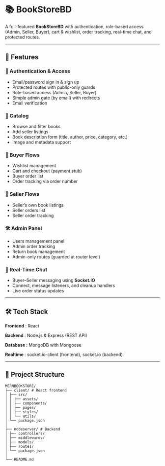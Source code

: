 # 📚 BookStoreBD

A full-featured **BookStoreBD** with authentication, role-based access (Admin, Seller, Buyer), cart & wishlist, order tracking, real-time chat, and protected routes.  

---

## 🚀 Features

### 🔑 Authentication & Access
- Email/password sign in & sign up  
- Protected routes with public-only guards  
- Role-based access (Admin, Seller, Buyer)  
- Simple admin gate (by email) with redirects
- Email verification

### 📖 Catalog
- Browse and filter books  
- Add seller listings  
- Book description form (title, author, price, category, etc.)  
- Image and metadata support  

### 🛒 Buyer Flows
- Wishlist management  
- Cart and checkout (payment stub)  
- Buyer order list  
- Order tracking via order number  

### 🏪 Seller Flows
- Seller’s own book listings  
- Seller orders list  
- Seller order tracking  

### 🛠️ Admin Panel
- Users management panel  
- Admin order tracking
- Return book management
- Admin-only routes (guarded at router level)  

### 💬 Real-Time Chat
- Buyer–Seller messaging using **Socket.IO**  
- Connect, message listeners, and cleanup handlers  
- Live order status updates  

---

## 🛠️ Tech Stack

**Frontend** : React
  
**Backend**  : Node.js & Express (REST API)
  
**Database**  : MongoDB with Mongoose

**Realtime**  : socket.io-client (frontend), socket.io (backend)  

---
## 📂 Project Structure
```
MERNBOOKSTORE/
├── client/ # React frontend
│ ├── src/
│ │ ├── assets/
│ │ ├── components/
│ │ ├── pages/
│ │ ├── styles/
│ │ └── utils/
│ └── package.json
│
├── nodeserver/ # Backend
│ ├── controllers/
│ ├── middlewares/
│ ├── models/
│ ├── routes/
│ └── package.json
│
└── README.md
```

